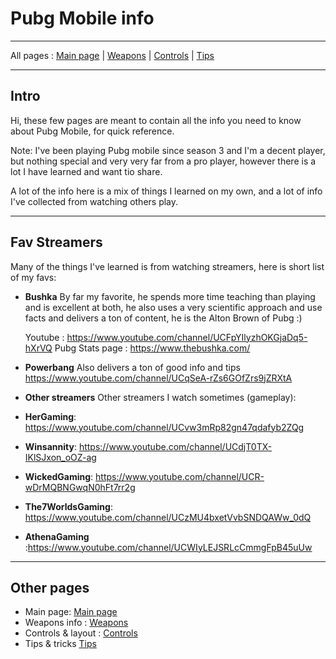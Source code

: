 # Pubg Mobile info

---

All pages : [Main page](/index.md) | [Weapons](/weapons.md) | [Controls](/controls.md) | [Tips](/tips.md)

---

## Intro

Hi, these few pages are meant to contain all the info you need to know about Pubg Mobile, for quick reference.

Note: I've been playing Pubg mobile since season 3 and I'm a decent player, but nothing special and very very far from a pro player, however there is a lot I have learned and want tio share.

A lot of the info here is a mix of things I learned on my own, and a lot of info I've collected from watching others play.

---

## Fav Streamers

Many of the things I've learned is from watching streamers, here is short list of my favs:

- **Bushka**
  By far my favorite, he spends more time teaching than playing and is excellent at both, he also uses a very scientific approach and use facts and delivers a ton of content, he is the Alton Brown of Pubg :)

  Youtube : https://www.youtube.com/channel/UCFpYIlyzhOKGjaDq5-hXrVQ
  Pubg Stats page : https://www.thebushka.com/

- **Powerbang**
  Also delivers a ton of good info and tips
  https://www.youtube.com/channel/UCqSeA-rZs6GOfZrs9jZRXtA

- **Other streamers**
  Other streamers I watch sometimes (gameplay):
- **HerGaming**: https://www.youtube.com/channel/UCvw3mRp82gn47qdafyb2ZQg
- **Winsannity**: https://www.youtube.com/channel/UCdjT0TX-IKlSJxon_oOZ-ag
- **WickedGaming**: https://www.youtube.com/channel/UCR-wDrMQBNGwqN0hFt7rr2g
- **The7WorldsGaming**: https://www.youtube.com/channel/UCzMU4bxetVvbSNDQAWw_0dQ
- **AthenaGaming** :https://www.youtube.com/channel/UCWIyLEJSRLcCmmgFpB45uUw

---

## Other pages

- Main page: [Main page](/index.md)
- Weapons info : [Weapons](/weapons.md)
- Controls & layout : [Controls](/controls/md)
- Tips & tricks [Tips](/tips.md)
